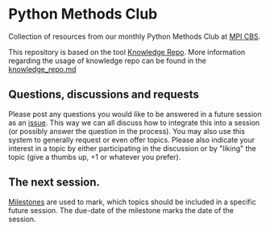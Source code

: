# Python Methods Club
Collection of resources from our monthly Python Methods Club at [MPI CBS](https://www.cbs.mpg.de). 

This repository is based on the tool [Knowledge Repo](https://github.com/airbnb/knowledge-repo). 
More information regarding the usage of knowledge repo can be found in the [knowledge_repo.md](knowledge_repo.md) 

## Questions, discussions and requests

Please post any questions you would like to be answered in a future session as an [issue](https://github.com/cbs-methods-club/python-methods-club/issues). This way we can all discuss how to integrate this into a session (or possibly answer the question in the process). You may also use this system to generally request or even offer topics. Please also indicate your interest in a topic by either participating in the discussion or by "liking" the topic (give a thumbs up, +1 or whatever you prefer).

## The next session. 

[Milestones](https://github.com/cbs-methods-club/python-methods-club/milestones) are used to mark, which topics should be included in a specific future session. The due-date of the milestone marks the date of the session.
